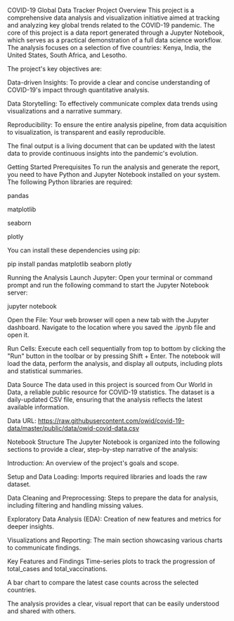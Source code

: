 COVID-19 Global Data Tracker
Project Overview
This project is a comprehensive data analysis and visualization initiative aimed at tracking and analyzing key global trends related to the COVID-19 pandemic. The core of this project is a data report generated through a Jupyter Notebook, which serves as a practical demonstration of a full data science workflow. The analysis focuses on a selection of five countries: Kenya, India, the United States, South Africa, and Lesotho.

The project's key objectives are:

Data-driven Insights: To provide a clear and concise understanding of COVID-19's impact through quantitative analysis.

Data Storytelling: To effectively communicate complex data trends using visualizations and a narrative summary.

Reproducibility: To ensure the entire analysis pipeline, from data acquisition to visualization, is transparent and easily reproducible.

The final output is a living document that can be updated with the latest data to provide continuous insights into the pandemic's evolution.

Getting Started
Prerequisites
To run the analysis and generate the report, you need to have Python and Jupyter Notebook installed on your system. The following Python libraries are required:

pandas

matplotlib

seaborn

plotly

You can install these dependencies using pip:

pip install pandas matplotlib seaborn plotly

Running the Analysis
Launch Jupyter: Open your terminal or command prompt and run the following command to start the Jupyter Notebook server:

jupyter notebook

Open the File: Your web browser will open a new tab with the Jupyter dashboard. Navigate to the location where you saved the .ipynb file and open it.

Run Cells: Execute each cell sequentially from top to bottom by clicking the "Run" button in the toolbar or by pressing Shift + Enter. The notebook will load the data, perform the analysis, and display all outputs, including plots and statistical summaries.

Data Source
The data used in this project is sourced from Our World in Data, a reliable public resource for COVID-19 statistics. The dataset is a daily-updated CSV file, ensuring that the analysis reflects the latest available information.

Data URL: https://raw.githubusercontent.com/owid/covid-19-data/master/public/data/owid-covid-data.csv

Notebook Structure
The Jupyter Notebook is organized into the following sections to provide a clear, step-by-step narrative of the analysis:

Introduction: An overview of the project's goals and scope.

Setup and Data Loading: Imports required libraries and loads the raw dataset.

Data Cleaning and Preprocessing: Steps to prepare the data for analysis, including filtering and handling missing values.

Exploratory Data Analysis (EDA): Creation of new features and metrics for deeper insights.

Visualizations and Reporting: The main section showcasing various charts to communicate findings.

Key Features and Findings
Time-series plots to track the progression of total_cases and total_vaccinations.

A bar chart to compare the latest case counts across the selected countries.

The analysis provides a clear, visual report that can be easily understood and shared with others.

